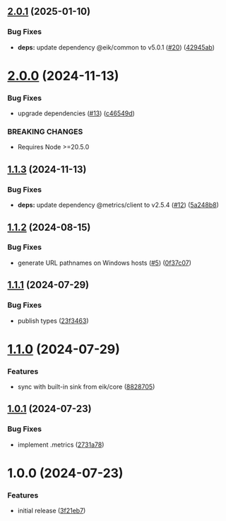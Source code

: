 ## [2.0.1](https://github.com/eik-lib/sink-memory/compare/v2.0.0...v2.0.1) (2025-01-10)


### Bug Fixes

* **deps:** update dependency @eik/common to v5.0.1 ([#20](https://github.com/eik-lib/sink-memory/issues/20)) ([42945ab](https://github.com/eik-lib/sink-memory/commit/42945abe749bd12b878adc4b1ad9fbae2d34cbcc))

# [2.0.0](https://github.com/eik-lib/sink-memory/compare/v1.1.3...v2.0.0) (2024-11-13)


### Bug Fixes

* upgrade dependencies ([#13](https://github.com/eik-lib/sink-memory/issues/13)) ([c46549d](https://github.com/eik-lib/sink-memory/commit/c46549d8ce4cf931ad65c591485ce33a367801ce))


### BREAKING CHANGES

* Requires Node >=20.5.0

## [1.1.3](https://github.com/eik-lib/sink-memory/compare/v1.1.2...v1.1.3) (2024-11-13)


### Bug Fixes

* **deps:** update dependency @metrics/client to v2.5.4 ([#12](https://github.com/eik-lib/sink-memory/issues/12)) ([5a248b8](https://github.com/eik-lib/sink-memory/commit/5a248b89e9b95720be679d6e86486e129784958b))

## [1.1.2](https://github.com/eik-lib/sink-memory/compare/v1.1.1...v1.1.2) (2024-08-15)


### Bug Fixes

* generate URL pathnames on Windows hosts ([#5](https://github.com/eik-lib/sink-memory/issues/5)) ([0f37c07](https://github.com/eik-lib/sink-memory/commit/0f37c072b798611e97e911f37b74b25a4a08e744))

## [1.1.1](https://github.com/eik-lib/sink-memory/compare/v1.1.0...v1.1.1) (2024-07-29)


### Bug Fixes

* publish types ([23f3463](https://github.com/eik-lib/sink-memory/commit/23f3463ee6db1995c2a75d07bc4efeca03efd931))

# [1.1.0](https://github.com/eik-lib/sink-memory/compare/v1.0.1...v1.1.0) (2024-07-29)


### Features

* sync with built-in sink from eik/core ([8828705](https://github.com/eik-lib/sink-memory/commit/8828705e0523672ea1ada6a6e39ea0ca7c642c25))

## [1.0.1](https://github.com/eik-lib/sink-memory/compare/v1.0.0...v1.0.1) (2024-07-23)


### Bug Fixes

* implement .metrics ([2731a78](https://github.com/eik-lib/sink-memory/commit/2731a78a6ff52415612445c3670d7e1f56e1a61e))

# 1.0.0 (2024-07-23)


### Features

* initial release ([3f21eb7](https://github.com/eik-lib/sink-memory/commit/3f21eb7860b65106f937689b4031e1af6d25da0f))
